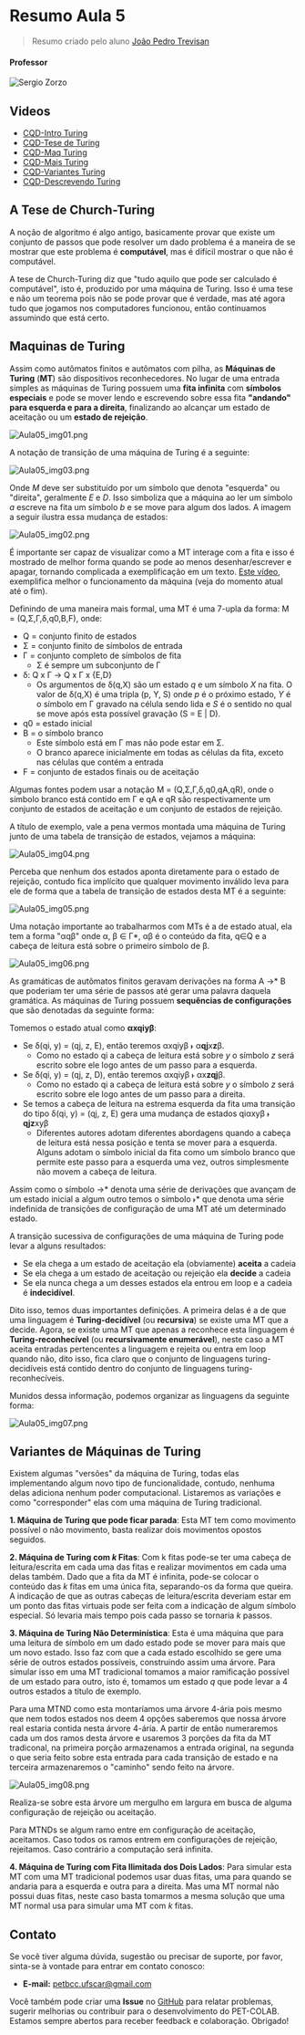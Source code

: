 # Resumo Aula 5
> Resumo criado pelo aluno [João Pedro Trevisan](https://www.linkedin.com/in/joao-pedro-trevisan)

#### Professor
![Sergio Zorzo](https://img.shields.io/badge/Sergio_Zorzo-%2300599C.svg?style=for-the-badge&logo=GoogleScholar&logoColor=white)


## Videos

- [CQD-Intro Turing](https://www.youtube.com/watch?v=5ffHAXG0CE4&list=PLncEdvQ20-mhD_qMeLHtLnA3XDT1Fr_k4&index=48)
- [CQD-Tese de Turing](https://www.youtube.com/watch?v=FvBii2K7DtM&list=PLncEdvQ20-mhD_qMeLHtLnA3XDT1Fr_k4&index=54)
- [CQD-Maq Turing](https://www.youtube.com/watch?v=KDiDPHR0eEk&list=PLncEdvQ20-mhD_qMeLHtLnA3XDT1Fr_k4&index=49)
- [CQD-Mais Turing](https://www.youtube.com/watch?v=wNBWJdh5WOY&list=PLncEdvQ20-mhD_qMeLHtLnA3XDT1Fr_k4&index=50)
- [CQD-Variantes Turing](https://www.youtube.com/watch?v=pyVGeqcz8Bc&list=PLncEdvQ20-mhD_qMeLHtLnA3XDT1Fr_k4&index=51)
- [CQD-Descrevendo Turing](https://www.youtube.com/watch?v=YA_B0HOTb6Q&list=PLncEdvQ20-mhD_qMeLHtLnA3XDT1Fr_k4&index=52)


## A Tese de Church-Turing
A noção de algoritmo é algo antigo, basicamente provar que existe um conjunto de passos que pode resolver um dado problema é a maneira de se mostrar que este problema é **computável**, mas é difícil mostrar o que não é computável.

A tese de Church-Turing diz que "tudo aquilo que pode ser calculado é computável", isto é, produzido por uma máquina de Turing. Isso é uma tese e não um teorema pois não se pode provar que é verdade, mas até agora tudo que jogamos nos computadores funcionou, então continuamos assumindo que está certo.

## Maquinas de Turing
Assim como autômatos finitos e autômatos com pilha, as **Máquinas de Turing** (**MT**) são dispositivos reconhecedores. No lugar de uma entrada simples as máquinas de Turing possuem uma **fita infinita** com **símbolos especiais** e pode se mover lendo e escrevendo sobre essa fita **"andando" para esquerda e para a direita**, finalizando ao alcançar um estado de aceitação ou um **estado de rejeição**.

![Aula05_img01.png](https://raw.githubusercontent.com/petbccufscar/.github/main/pet-colab/TC/Aula05_img01.png)

A notação de transição de uma máquina de Turing é a seguinte:

![Aula05_img03.png](https://raw.githubusercontent.com/petbccufscar/.github/main/pet-colab/TC/Aula05_img03.png)

Onde *M* deve ser substituído por um símbolo que denota "esquerda" ou "direita", geralmente *E* e *D*. Isso simboliza que a máquina ao ler um símbolo *a* escreve na fita um símbolo *b* e se move para algum dos lados. A imagem a seguir ilustra essa mudança de estados:

![Aula05_img02.png](https://raw.githubusercontent.com/petbccufscar/.github/main/pet-colab/TC/Aula05_img02.png)

É importante ser capaz de visualizar como a MT interage com a fita e isso é mostrado de melhor forma quando se pode ao menos desenhar/escrever e apagar, tornando complicada a exemplificação em um texto. [Este vídeo](https://youtu.be/5ffHAXG0CE4?list=PLncEdvQ20-mhD_qMeLHtLnA3XDT1Fr_k4&t=459), exemplifica melhor o funcionamento da máquina (veja do momento atual até o fim).

Definindo de uma maneira mais formal, uma MT é uma 7-upla da forma:
M = (Q,Σ,Γ,δ,q0,B,F), onde:
- Q = conjunto finito de estados
- Σ = conjunto finito de símbolos de entrada
- Γ = conjunto completo de símbolos de fita
	- Σ é sempre um subconjunto de Γ
- δ: Q x Γ → Q x Γ x {E,D}
	- Os argumentos de δ(q,X) são um estado *q* e um símbolo *X* na fita. O valor de δ(q,X) é uma tripla (p, Y, S) onde *p* é o próximo estado, *Y* é o símbolo em Γ gravado na célula sendo lida e *S* é o sentido no qual se move após esta possível gravação (S = E | D).
- q0 = estado inicial
- B = o símbolo branco
	- Este símbolo está em Γ mas não pode estar em Σ.
	- O branco aparece inicialmente em todas as células da fita, exceto nas células que contém a entrada
- F = conjunto de estados finais ou de aceitação

Algumas fontes podem usar a notação M = (Q,Σ,Γ,δ,q0,qA,qR), onde o símbolo branco está contido em Γ e qA e qR são respectivamente um conjunto de estados de aceitação e um conjunto de estados de rejeição.

A título de exemplo, vale a pena vermos montada uma máquina de Turing junto de uma tabela de transição de estados, vejamos a máquina:

![Aula05_img04.png](https://raw.githubusercontent.com/petbccufscar/.github/main/pet-colab/TC/Aula05_img04.png)

Perceba que nenhum dos estados aponta diretamente para o estado de rejeição, contudo fica implícito que qualquer movimento inválido leva para ele de forma que a tabela de transição de estados desta MT é a seguinte:

![Aula05_img05.png](https://raw.githubusercontent.com/petbccufscar/.github/main/pet-colab/TC/Aula05_img05.png)

Uma notação importante ao trabalharmos com MTs é a de estado atual, ela tem a forma "αqβ" onde α, β ∈ Γ\*, αβ é o conteúdo da fita, q∈Q e a cabeça de leitura está sobre o primeiro símbolo de β.

![Aula05_img06.png](https://raw.githubusercontent.com/petbccufscar/.github/main/pet-colab/TC/Aula05_img06.png)

As gramáticas de autômatos finitos geravam derivações na forma A ->\* B que poderiam ter uma série de passos até gerar uma palavra daquela gramática. As máquinas de Turing possuem **sequências de configurações** que são denotadas da seguinte forma:

Tomemos o estado atual como **αxqiyβ**:
- Se δ(qi, y) = (qj, z, E), então teremos αxqiyβ ˫ α**qj**x**z**β.
	- Como no estado qi a cabeça de leitura está sobre *y* o símbolo *z* será escrito sobre ele logo antes de um passo para a esquerda.
- Se δ(qi, y) = (qj, z, D), então teremos αxqiyβ ˫ αx**zqj**β.
	- Como no estado qi a cabeça de leitura está sobre *y* o símbolo *z* será escrito sobre ele logo antes de um passo para a direita.
- Se temos a cabeça de leitura na estrema esquerda da fita uma transição do tipo δ(qi, y) = (qj, z, E) gera uma mudança de estados qiαxyβ ˫ **qjz**xyβ
	- Diferentes autores adotam diferentes abordagens quando a cabeça de leitura está nessa posição e tenta se mover para a esquerda. Alguns adotam o símbolo inicial da fita como um símbolo branco que permite este passo para a esquerda uma vez, outros simplesmente não movem a cabeça de leitura.

Assim como o símbolo ->\* denota uma série de derivações que avançam de um estado inicial a algum outro temos o símbolo ˫* que denota uma série indefinida de transições de configuração de uma MT até um determinado estado.

A transição sucessiva de configurações de uma máquina de Turing pode levar a alguns resultados:
- Se ela chega a um estado de aceitação ela (obviamente) **aceita** a cadeia
- Se ela chega a um estado  de aceitação ou rejeição ela **decide** a cadeia
- Se ela nunca chega a um desses estados ela entrou em loop e a cadeia é **indecidível**.

Dito isso, temos duas importantes definições. A primeira delas é a de que uma linguagem é **Turing-decidível** (ou **recursiva**) se existe uma MT que a decide. Agora, se existe uma MT que apenas a reconhece esta linguagem é **Turing-reconhecível** (ou **recursivamente enumerável**), neste caso a MT aceita entradas pertencentes a linguagem e rejeita ou entra em loop quando não, dito isso, fica claro que o conjunto de linguagens turing-decidíveis está contido dentro do conjunto de linguagens turing-reconhecíveis.

Munidos dessa informação, podemos organizar as linguagens da seguinte forma:

![Aula05_img07.png](https://raw.githubusercontent.com/petbccufscar/.github/main/pet-colab/TC/Aula05_img07.png)

## Variantes de Máquinas de Turing
Existem algumas "versões" da máquina de Turing, todas elas implementando algum novo tipo de funcionalidade, contudo, nenhuma delas adiciona nenhum poder computacional. Listaremos as variações e como "corresponder" elas com uma máquina de Turing tradicional.

**1. Máquina de Turing que pode ficar parada**: Esta MT tem como movimento possível o não movimento, basta realizar dois movimentos opostos seguidos.

**2. Máquina de Turing com *k* Fitas**: Com k fitas pode-se ter uma cabeça de leitura/escrita em cada uma das fitas e realizar movimentos em cada uma delas também. Dado que a fita da MT é infinita, pode-se colocar o conteúdo das *k* fitas em uma única fita, separando-os da forma que queira. A indicação de que as outras cabeças de leitura/escrita deveriam estar em um ponto das fitas virtuais pode ser feita com a indicação de algum símbolo especial. Só levaria mais tempo pois cada passo se tornaria *k* passos.

**3. Máquina de Turing Não Determinística**: Esta é uma máquina que para uma leitura de símbolo em um dado estado pode se mover para mais que um novo estado. Isso faz com que a cada estado escolhido se gere uma série de outros estados possíveis, construindo assim uma árvore. Para simular isso em uma MT tradicional tomamos a maior ramificação possível de um estado para outro, isto é, tomamos um estado *q* que pode levar a 4 outros estados a título de exemplo. 

Para uma MTND como esta montaríamos uma árvore 4-ária pois mesmo que nem todos estados nos deem 4 opções saberemos que nossa árvore real estaria contida nesta árvore 4-ária. A partir de então numeraremos cada um dos ramos desta árvore e usaremos 3 porções da fita da MT tradiconal, na primeira porção armazenamos a entrada original, na segunda o que seria feito sobre esta entrada para cada transição de estado e na terceira armazenaremos o "caminho" sendo feito na árvore.

![Aula05_img08.png](https://raw.githubusercontent.com/petbccufscar/.github/main/pet-colab/TC/Aula05_img08.png)

Realiza-se sobre esta árvore um mergulho em largura em busca de alguma configuração de rejeição ou aceitação.

Para MTNDs se algum ramo entre em configuração de aceitação, aceitamos. Caso todos os ramos entrem em configurações de rejeição, rejeitamos. Caso contrário a computação será infinita.

**4. Máquina de Turing com Fita Ilimitada dos Dois Lados**: Para simular esta MT com uma MT tradicional podemos usar duas fitas, uma para quando se andaria para a esquerda e outra para a direita. Mas uma MT normal não possui duas fitas, neste caso basta tomarmos a mesma solução que uma MT normal usa para simular uma MT com *k* fitas.

## Contato

Se você tiver alguma dúvida, sugestão ou precisar de suporte, por favor, sinta-se à vontade para entrar em contato conosco:

- **E-mail:** petbcc.ufscar@gmail.com

Você também pode criar uma **Issue** no [GitHub](https://github.com/petbccufscar/pet-colab/issues) para relatar problemas, sugerir melhorias ou contribuir para o desenvolvimento do PET-COLAB. Estamos sempre abertos para receber feedback e colaboração. Obrigado!
